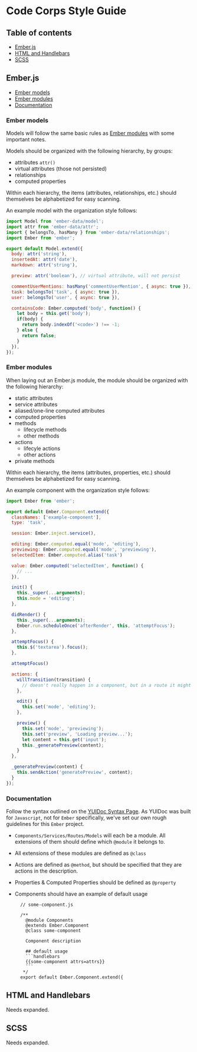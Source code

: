 # Code Corps Style Guide

## Table of contents

+ [Ember.js](#ember.js)
+ [HTML and Handlebars](#html-and-handlebars)
+ [SCSS](#scss)

## Ember.js

+ [Ember models](#ember-models)
+ [Ember modules](#ember-modules)
+ [Documentation](#documentation)

### Ember models

Models will follow the same basic rules as [Ember modules](#ember-modules) with some important notes.

Models should be organized with the following hierarchy, by groups:

* attributes `attr()`
* virtual attributes (those not persisted)
* relationships
* computed properties

Within each hierarchy, the items (attributes, relationships, etc.) should themselves be alphabetized for easy scanning.

An example model with the organization style follows:

```js
import Model from 'ember-data/model';
import attr from 'ember-data/attr';
import { belongsTo, hasMany } from 'ember-data/relationships';
import Ember from 'ember';

export default Model.extend({
  body: attr('string'),
  insertedAt: attr('date'),
  markdown: attr('string'),

  preview: attr('boolean'), // virtual attribute, will not persist

  commentUserMentions: hasMany('commentUserMention', { async: true }),
  task: belongsTo('task', { async: true }),
  user: belongsTo('user', { async: true }),

  containsCode: Ember.computed('body', function() {
    let body = this.get('body');
    if(body) {
      return body.indexOf('<code>') !== -1;
    } else {
      return false;
    }
  }),
});
```

### Ember modules

When laying out an Ember.js module, the module should be organized with the following hierarchy:

* static attributes
* service attributes
* aliased/one-line computed attributes
* computed properties
* methods
  * lifecycle methods
  * other methods
* actions
  * lifecyle actions
  * other actions
* private methods

Within each hierarchy, the items (attributes, properties, etc.) should themselves be alphabetized for easy scanning.

An example component with the organization style follows:

```js
import Ember from 'ember';

export default Ember.Component.extend({
  classNames: ['example-component'],
  type: 'task',

  session: Ember.inject.service(),

  editing: Ember.computed.equal('mode', 'editing'),
  previewing: Ember.computed.equal('mode', 'previewing'),
  selectedItem: Ember.computed.alias('task')

  value: Ember.computed('selectedItem', function() {
    // ...
  }),

  init() {
    this._super(...arguments);
    this.mode = 'editing';
  },

  didRender() {
    this._super(...arguments);
    Ember.run.scheduleOnce('afterRender', this, 'attemptFocus');
  },

  attemptFocus() {
    this.$('textarea').focus();
  },

  attemptFocus()

  actions: {
    willTransition(transition) {
      // doesn't really happen in a component, but in a route it might
    },

    edit() {
      this.set('mode', 'editing');
    },

    preview() {
      this.set('mode', 'previewing');
      this.set('preview', 'Loading preview...');
      let content = this.get('input');
      this._generatePreview(content);
    }
  },

  _generatePreview(content) {
    this.sendAction('generatePreview', content);
  }
});
```

### Documentation

Follow the syntax outlined on the [YUIDoc Syntax Page](http://yui.github.io/yuidoc/syntax/index.html). As YUIDoc was built for `Javascript`, not for `Ember` specifically, we've set our own rough guidelines for this `Ember` project.

* `Components/Services/Routes/Models` will each be a module. All extensions of them should define which `@module` it belongs to.
* All extensions of these modules are defined as `@class`
* Actions are defined as `@method`, but should be specified that they are actions in the description.
* Properties & Computed Properties should be defined as `@property`
* Components should have an example of default usage


        // some-component.js

        /**
          @module Components
          @extends Ember.Component
          @class some-component

          Component description

          ## default usage
          ```handlebars
          {{some-component attrs=attrs}}
          ```
         */
        export default Ember.Component.extend({


## HTML and Handlebars

Needs expanded.

## SCSS

Needs expanded.
